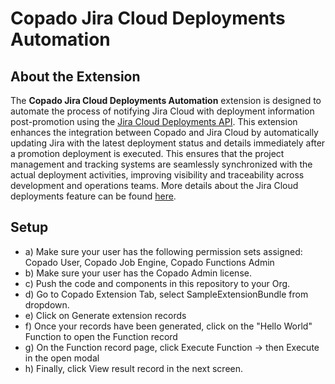 # Copado Jira Cloud Deployments Automation

## About the Extension

The **Copado Jira Cloud Deployments Automation** extension is designed to automate the process of notifying Jira Cloud with deployment information post-promotion using the [Jira Cloud Deployments API](https://developer.atlassian.com/cloud/jira/software/rest/api-group-deployments/). This extension enhances the integration between Copado and Jira Cloud by automatically updating Jira with the latest deployment status and details immediately after a promotion deployment is executed. This ensures that the project management and tracking systems are seamlessly synchronized with the actual deployment activities, improving visibility and traceability across development and operations teams. More details about the Jira Cloud deployments feature can be found [here](https://support.atlassian.com/jira-cloud-administration/docs/what-is-the-deployments-feature/).

## Setup

- a) Make sure your user has the following permission sets assigned: Copado User, Copado Job Engine, Copado Functions Admin
- b) Make sure your user has the Copado Admin license.
- c) Push the code and components in this repository to your Org.
- d) Go to Copado Extension Tab, select SampleExtensionBundle from dropdown.
- e) Click on Generate extension records
- f) Once your records have been generated, click on the "Hello World" Function to open the Function record
- g) On the Function record page, click Execute Function -> then Execute in the open modal
- h) Finally, click View result record in the next screen.
